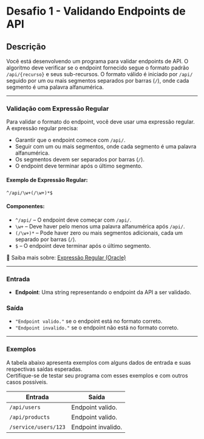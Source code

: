 # Desafio 1 - Validando Endpoints de API

## Descrição

Você está desenvolvendo um programa para validar endpoints de API. O algoritmo deve verificar se o endpoint fornecido segue o formato padrão `/api/{recurso}` e seus sub-recursos. O formato válido é iniciado por `/api/` seguido por um ou mais segmentos separados por barras (`/`), onde cada segmento é uma palavra alfanumérica.

---

### Validação com Expressão Regular

Para validar o formato do endpoint, você deve usar uma expressão regular. A expressão regular precisa:

- Garantir que o endpoint comece com `/api/`.
- Seguir com um ou mais segmentos, onde cada segmento é uma palavra alfanumérica.
- Os segmentos devem ser separados por barras (`/`).
- O endpoint deve terminar após o último segmento.

#### Exemplo de Expressão Regular:

```regex
^/api/\w+(/\w+)*$
```

#### Componentes:

- `^/api/` – O endpoint deve começar com `/api/`.
- `\w+` – Deve haver pelo menos uma palavra alfanumérica após `/api/`.
- `(/\w+)*` – Pode haver zero ou mais segmentos adicionais, cada um separado por barras (`/`).
- `$` – O endpoint deve terminar após o último segmento.

🔎 Saiba mais sobre: [Expressão Regular (Oracle)](https://docs.oracle.com/javase/tutorial/essential/regex/)

---

### Entrada

- **Endpoint**: Uma string representando o endpoint da API a ser validado.

### Saída

- `"Endpoint valido."` se o endpoint está no formato correto.
- `"Endpoint invalido."` se o endpoint não está no formato correto.

---

### Exemplos

A tabela abaixo apresenta exemplos com alguns dados de entrada e suas respectivas saídas esperadas.  
Certifique-se de testar seu programa com esses exemplos e com outros casos possíveis.

| Entrada              | Saída              |
| -------------------- | ------------------ |
| `/api/users`         | Endpoint valido.   |
| `/api/products`      | Endpoint valido.   |
| `/service/users/123` | Endpoint invalido. |
